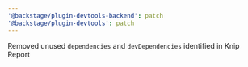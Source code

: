 ```yaml
---
'@backstage/plugin-devtools-backend': patch
'@backstage/plugin-devtools': patch
---
```


Removed unused `dependencies` and `devDependencies` identified in Knip Report
